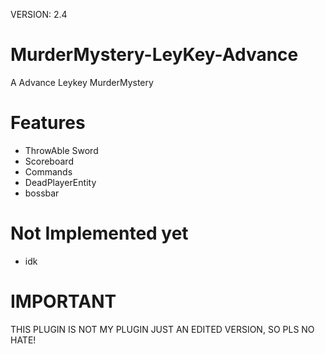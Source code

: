 VERSION: 2.4
# MurderMystery-LeyKey-Advance
A Advance Leykey MurderMystery
# Features
- ThrowAble Sword
- Scoreboard
- Commands
- DeadPlayerEntity
- bossbar
# Not Implemented yet
- idk
# IMPORTANT
THIS PLUGIN IS NOT MY PLUGIN JUST AN EDITED VERSION,
SO PLS NO HATE!
